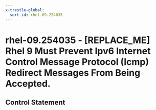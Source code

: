 ```yaml
---
x-trestle-global:
  sort-id: rhel-09.254035
---
```


# rhel-09.254035 - \[REPLACE_ME\] Rhel 9 Must Prevent Ipv6 Internet Control Message Protocol (Icmp) Redirect Messages From Being Accepted.

## Control Statement
